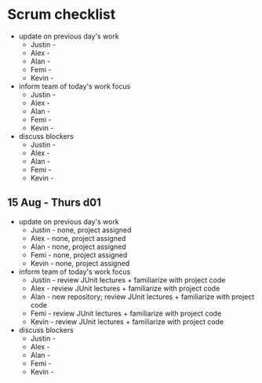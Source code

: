 # Scrum checklist
- update on previous day's work
    - Justin - 
    - Alex -
    - Alan -
    - Femi -
    - Kevin -
- inform team of today's work focus
    - Justin - 
    - Alex -
    - Alan -
    - Femi -
    - Kevin -
- discuss blockers
    - Justin - 
    - Alex -
    - Alan -
    - Femi -
    - Kevin -

## 15 Aug - Thurs d01
- update on previous day's work
    - Justin - none, project assigned
    - Alex - none, project assigned
    - Alan - none, project assigned
    - Femi - none, project assigned
    - Kevin - none, project assigned
- inform team of today's work focus 
    - Justin - review JUnit lectures + familiarize with project code
    - Alex - review JUnit lectures + familiarize with project code
    - Alan - new repository; review JUnit lectures + familiarize with project code
    - Femi - review JUnit lectures + familiarize with project code
    - Kevin - review JUnit lectures + familiarize with project code
- discuss blockers
    - Justin - 
    - Alex -
    - Alan -
    - Femi -
    - Kevin -